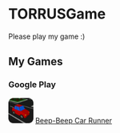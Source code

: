 # TORRUSGame

Please play my game :)

## My Games

  ### Google Play
  <img src="beepbeepImage.png" width="50"> [Beep-Beep Car Runner](https://play.google.com/store/apps/details?id=com.EntLead.BeepBeep)

